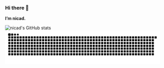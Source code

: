### Hi there 👋
**I’m nicad.**
  
![nicad's GitHub stats](https://github-readme-stats.vercel.app/api?username=PBnicad&show_icons=true&theme=apprentice)
<picture>
  <source
    media="(prefers-color-scheme: dark)"
    srcset="https://raw.githubusercontent.com/PBnicad/PBnicad/output/github-contribution-grid-snake-dark.svg"
  />
  <source
    media="(prefers-color-scheme: light)"
    srcset="https://raw.githubusercontent.com/PBnicad/PBnicad/output/github-contribution-grid-snake.svg"
  />
  <img
    alt="github contribution grid snake animation"
    src="https://raw.githubusercontent.com/PBnicad/PBnicad/output/github-contribution-grid-snake-dark.svg"
  />
</picture>
